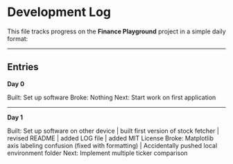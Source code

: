 # Development Log

This file tracks progress on the **Finance Playground** project in a simple daily format:

---

## Entries

**Day 0**

Built: Set up software
Broke: Nothing
Next: Start work on first application

---

**Day 1**

Built: Set up software on other device | built first version of stock fetcher | revised README | added LOG file | added MIT License
Broke: Matplotlib axis labeling confusion (fixed with formatting) | Accidentally pushed local environment folder
Next: Implement multiple ticker comparison